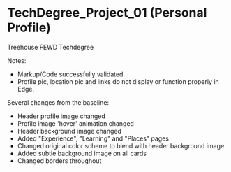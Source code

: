 # TechDegree_Project_01 (Personal Profile)
Treehouse FEWD Techdegree

Notes:
* Markup/Code successfully validated.
* Profile pic, location pic and links do not display or function properly in Edge. 

Several changes from the baseline:
* Header profile image changed
* Profile image 'hover' animation changed
* Header background image changed
* Added "Experience", "Learning" and "Places" pages
* Changed original color scheme to blend with header background image
* Added subtle background image on all cards
* Changed borders throughout
